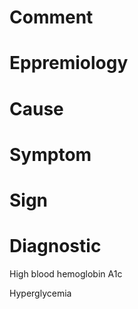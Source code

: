 # Comment

# Eppremiology

# Cause

# Symptom

# Sign

# Diagnostic

High blood hemoglobin A1c

Hyperglycemia
